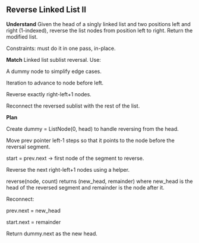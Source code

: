 ## Reverse Linked List II
**Understand**
Given the head of a singly linked list and two positions left and right (1-indexed), reverse the list nodes from position left to right. Return the modified list.

Constraints: must do it in one pass, in-place.

**Match**
Linked list sublist reversal. Use:

A dummy node to simplify edge cases.

Iteration to advance to node before left.

Reverse exactly right-left+1 nodes.

Reconnect the reversed sublist with the rest of the list.

**Plan**

Create dummy = ListNode(0, head) to handle reversing from the head.

Move prev pointer left-1 steps so that it points to the node before the reversal segment.

start = prev.next → first node of the segment to reverse.

Reverse the next right-left+1 nodes using a helper.

reverse(node, count) returns (new_head, remainder) where new_head is the head of the reversed segment and remainder is the node after it.

Reconnect:

prev.next = new_head

start.next = remainder

Return dummy.next as the new head.